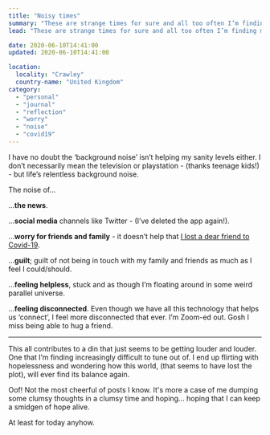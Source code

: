 ```yaml
---
title: "Noisy times"
summary: "These are strange times for sure and all too often I’m finding myself overly concerned with the future and primarily its potential outworking for my kids."
lead: "These are strange times for sure and all too often I’m finding myself overly concerned with the future and primarily its potential outworking for my kids. Most of which I have no way of controlling anyway; and yet these thoughts can end up taking up a big chunk of space in my mind and sapping me of energy."

date: 2020-06-10T14:41:00
updated: 2020-06-10T14:41:00

location:
  locality: "Crawley"
  country-name: "United Kingdom"
category:
  - "personal"
  - "journal"
  - "reflection"
  - "worry"
  - "noise"
  - "covid19"
---
```


I have no doubt the ‘background noise’ isn’t helping my sanity levels either. I don’t necessarily mean the television or playstation - (thanks teenage kids!) - but life’s relentless background noise.

The noise of&hellip;

&hellip;**the news**.

&hellip;**social media** channels like Twitter - (I’ve deleted the app again!).

&hellip;**worry for friends and family** - it doesn’t help that [I lost a dear friend to Covid-19][1].

&hellip;**guilt**; guilt of not being in touch with my family and friends as much as I feel I could/should.

&hellip;**feeling helpless**, stuck and as though I’m floating around in some weird parallel universe.

&hellip;**feeling disconnected**. Even though we have all this technology that helps us ‘connect’, I feel more disconnected that ever. I’m Zoom-ed out. Gosh I miss being able to hug a friend.

---

This all contributes to a din that just seems to be getting louder and louder. One that I’m finding increasingly difficult to tune out of. I end up flirting with hopelessness and wondering how this world, (that seems to have lost the plot), will ever find its balance again.

Oof! Not the most cheerful of posts I know. It's more a case of me dumping some clumsy thoughts in a clumsy time and hoping&hellip; hoping that I can keep a smidgen of hope alive.

At least for today anyhow.

[1]: /writing/2020-05-12/peter-hart

